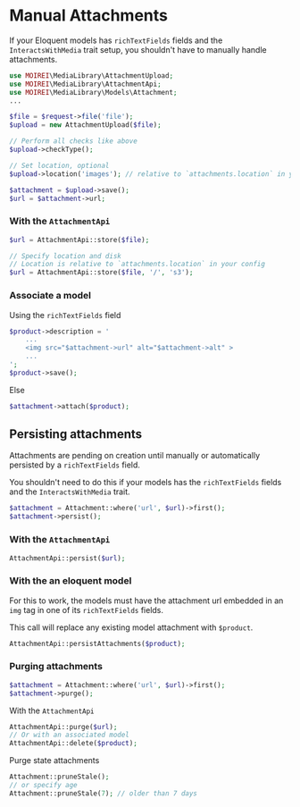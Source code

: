 # Manual Attachments

If your Eloquent models has  `richTextFields` fields and the `InteractsWithMedia` trait setup, you shouldn't have to manually handle attachments.


```php
use MOIREI\MediaLibrary\AttachmentUpload;
use MOIREI\MediaLibrary\AttachmentApi;
use MOIREI\MediaLibrary\Models\Attachment;
...

$file = $request->file('file');
$upload = new AttachmentUpload($file);

// Perform all checks like above
$upload->checkType();

// Set location, optional
$upload->location('images'); // relative to `attachments.location` in your config

$attachment = $upload->save();
$url = $attachment->url;
```

### With the `AttachmentApi`

```php
$url = AttachmentApi::store($file);

// Specify location and disk
// Location is relative to `attachments.location` in your config
$url = AttachmentApi::store($file, '/', 's3');
```



### Associate a model

Using the `richTextFields` field

```php
$product->description = '
	...
	<img src="$attachment->url" alt="$attachment->alt" >
	...
';
$product->save();
```

Else

```php
$attachment->attach($product);
```



## Persisting attachments

Attachments are pending on creation until manually or automatically persisted by a `richTextFields` field.

You shouldn't need to do this if your models has the `richTextFields` fields and the `InteractsWithMedia` trait.

```php
$attachment = Attachment::where('url', $url)->first();
$attachment->persist();
```

### With the `AttachmentApi`

```php
AttachmentApi::persist($url);
```

### With the an eloquent model

For this to work, the models must have the attachment url embedded in an `img` tag in one of its `richTextFields` fields.

This call will replace any existing model attachment with `$product`.

```php
AttachmentApi::persistAttachments($product);
```



### Purging attachments

```php
$attachment = Attachment::where('url', $url)->first();
$attachment->purge();
```

With the `AttachmentApi`

```php
AttachmentApi::purge($url);
// Or with an associated model
AttachmentApi::delete($product);
```



Purge state attachments

```php
Attachment::pruneStale();
// or specify age
Attachment::pruneStale(7); // older than 7 days
```







